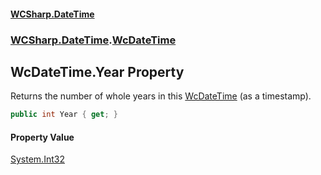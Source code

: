#### [WCSharp.DateTime](README.md 'README')
### [WCSharp.DateTime](WCSharp.DateTime.md 'WCSharp.DateTime').[WcDateTime](WCSharp.DateTime.WcDateTime.md 'WCSharp.DateTime.WcDateTime')

## WcDateTime.Year Property

Returns the number of whole years in this [WcDateTime](WCSharp.DateTime.WcDateTime.md 'WCSharp.DateTime.WcDateTime') (as a timestamp).

```csharp
public int Year { get; }
```

#### Property Value
[System.Int32](https://docs.microsoft.com/en-us/dotnet/api/System.Int32 'System.Int32')